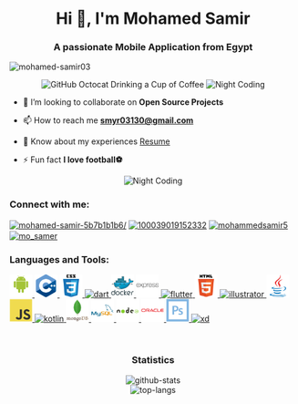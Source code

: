 <h1 align="center">Hi 👋, I'm Mohamed Samir</h1>
<h3 align="center">A passionate Mobile Application from Egypt</h3>

<p align="left"> <img src="https://komarev.com/ghpvc/?username=mohamed-samir03&label=Profile%20views&color=0e75b6&style=flat" alt="mohamed-samir03" /> </p>


<div align=center>
        <img src="https://user-images.githubusercontent.com/81251707/170483892-72fd9eee-0d53-4d95-ac49-81e4bc6682d4.png" alt="GitHub Octocat Drinking a Cup of Coffee"/>
        <img alt="Night Coding" src="https://user-images.githubusercontent.com/81251707/226129645-1eba2f35-8fdc-4cbe-a82e-76a09b786c8f.gif" width="340" height="340" />
</div>

- 👯 I’m looking to collaborate on **Open Source Projects**

- 📫 How to reach me **smyr03130@gmail.com**

- 📄 Know about my experiences [Resume](https://drive.google.com/file/d/1I9UcS_l84i_QeLRJSvNh_RuSZlGy5o2t/view?usp=sharing)

- ⚡ Fun fact **I love football⚽**
<div align=center>
<img alt="Night Coding" src="https://user-images.githubusercontent.com/81251707/226129645-1eba2f35-8fdc-4cbe-a82e-76a09b786c8f.gif" width="340" height="340" />
</div>
<h3 align="left">Connect with me:</h3>
<p align="left">
<a href="https://linkedin.com/in/mohamed-samir-5b7b1b1b6/" target="blank"><img align="center" src="https://raw.githubusercontent.com/rahuldkjain/github-profile-readme-generator/master/src/images/icons/Social/linked-in-alt.svg" alt="mohamed-samir-5b7b1b1b6/" height="30" width="40" /></a>
<a href="https://fb.com/https://www.facebook.com/profile.php?id=100039019152332" target="blank"><img align="center" src="https://raw.githubusercontent.com/rahuldkjain/github-profile-readme-generator/master/src/images/icons/Social/facebook.svg" alt="100039019152332" height="30" width="40" /></a>
<a href="https://www.behance.net/mohammedsamir5" target="blank"><img align="center" src="https://raw.githubusercontent.com/rahuldkjain/github-profile-readme-generator/master/src/images/icons/Social/behance.svg" alt="mohammedsamir5" height="30" width="40" /></a>
<a href="https://codeforces.com/profile/https://codeforces.com/profile/mo_samer" target="blank"><img align="center" src="https://raw.githubusercontent.com/rahuldkjain/github-profile-readme-generator/master/src/images/icons/Social/codeforces.svg" alt="mo_samer" height="30" width="40" /></a>
</p>

<h3 align="left">Languages and Tools:</h3>
<p align="left"> <a href="https://developer.android.com" target="_blank" rel="noreferrer"> <img src="https://raw.githubusercontent.com/devicons/devicon/master/icons/android/android-original-wordmark.svg" alt="android" width="40" height="40"/> </a> <a href="https://www.w3schools.com/cpp/" target="_blank" rel="noreferrer"> <img src="https://raw.githubusercontent.com/devicons/devicon/master/icons/cplusplus/cplusplus-original.svg" alt="cplusplus" width="40" height="40"/> </a> <a href="https://www.w3schools.com/css/" target="_blank" rel="noreferrer"> <img src="https://raw.githubusercontent.com/devicons/devicon/master/icons/css3/css3-original-wordmark.svg" alt="css3" width="40" height="40"/> </a> <a href="https://dart.dev" target="_blank" rel="noreferrer"> <img src="https://www.vectorlogo.zone/logos/dartlang/dartlang-icon.svg" alt="dart" width="40" height="40"/> </a> <a href="https://www.docker.com/" target="_blank" rel="noreferrer"> <img src="https://raw.githubusercontent.com/devicons/devicon/master/icons/docker/docker-original-wordmark.svg" alt="docker" width="40" height="40"/> </a> <a href="https://expressjs.com" target="_blank" rel="noreferrer"> <img src="https://raw.githubusercontent.com/devicons/devicon/master/icons/express/express-original-wordmark.svg" alt="express" width="40" height="40"/> </a> <a href="https://flutter.dev" target="_blank" rel="noreferrer"> <img src="https://www.vectorlogo.zone/logos/flutterio/flutterio-icon.svg" alt="flutter" width="40" height="40"/> </a> <a href="https://www.w3.org/html/" target="_blank" rel="noreferrer"> <img src="https://raw.githubusercontent.com/devicons/devicon/master/icons/html5/html5-original-wordmark.svg" alt="html5" width="40" height="40"/> </a> <a href="https://www.adobe.com/in/products/illustrator.html" target="_blank" rel="noreferrer"> <img src="https://www.vectorlogo.zone/logos/adobe_illustrator/adobe_illustrator-icon.svg" alt="illustrator" width="40" height="40"/> </a> <a href="https://www.java.com" target="_blank" rel="noreferrer"> <img src="https://raw.githubusercontent.com/devicons/devicon/master/icons/java/java-original.svg" alt="java" width="40" height="40"/> </a> <a href="https://developer.mozilla.org/en-US/docs/Web/JavaScript" target="_blank" rel="noreferrer"> <img src="https://raw.githubusercontent.com/devicons/devicon/master/icons/javascript/javascript-original.svg" alt="javascript" width="40" height="40"/> </a> <a href="https://kotlinlang.org" target="_blank" rel="noreferrer"> <img src="https://www.vectorlogo.zone/logos/kotlinlang/kotlinlang-icon.svg" alt="kotlin" width="40" height="40"/> </a> <a href="https://www.mongodb.com/" target="_blank" rel="noreferrer"> <img src="https://raw.githubusercontent.com/devicons/devicon/master/icons/mongodb/mongodb-original-wordmark.svg" alt="mongodb" width="40" height="40"/> </a> <a href="https://www.mysql.com/" target="_blank" rel="noreferrer"> <img src="https://raw.githubusercontent.com/devicons/devicon/master/icons/mysql/mysql-original-wordmark.svg" alt="mysql" width="40" height="40"/> </a> <a href="https://nodejs.org" target="_blank" rel="noreferrer"> <img src="https://raw.githubusercontent.com/devicons/devicon/master/icons/nodejs/nodejs-original-wordmark.svg" alt="nodejs" width="40" height="40"/> </a> <a href="https://www.oracle.com/" target="_blank" rel="noreferrer"> <img src="https://raw.githubusercontent.com/devicons/devicon/master/icons/oracle/oracle-original.svg" alt="oracle" width="40" height="40"/> </a> <a href="https://www.photoshop.com/en" target="_blank" rel="noreferrer"> <img src="https://raw.githubusercontent.com/devicons/devicon/master/icons/photoshop/photoshop-line.svg" alt="photoshop" width="40" height="40"/> </a> <a href="https://www.adobe.com/products/xd.html" target="_blank" rel="noreferrer"> <img src="https://cdn.worldvectorlogo.com/logos/adobe-xd.svg" alt="xd" width="40" height="40"/> </a> </p>

<br/>
<h3 align="center">Statistics</h3>
<p align="center">
  <img src="https://github-readme-stats.vercel.app/api?username=Mohamed-samir03&show_icons=true&show_icons=true&theme=radical" alt="github-stats" /> 
  <br/>
  <img src="https://github-readme-stats.vercel.app/api/top-langs/?username=Mohamed-samir03&layout=compact&show_icons=true&theme=radical" alt="top-langs" />
</p>

